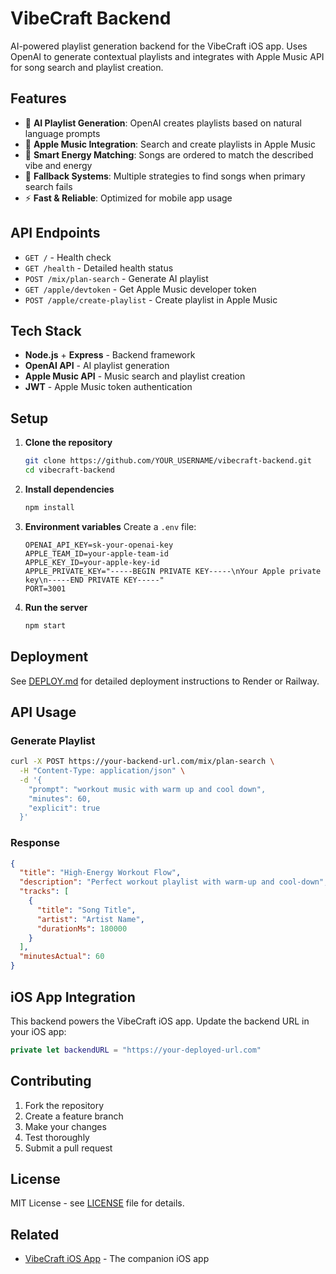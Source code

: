 # VibeCraft Backend

AI-powered playlist generation backend for the VibeCraft iOS app. Uses OpenAI to generate contextual playlists and integrates with Apple Music API for song search and playlist creation.

## Features

- 🤖 **AI Playlist Generation**: OpenAI creates playlists based on natural language prompts
- 🎵 **Apple Music Integration**: Search and create playlists in Apple Music
- 🎯 **Smart Energy Matching**: Songs are ordered to match the described vibe and energy
- 🔄 **Fallback Systems**: Multiple strategies to find songs when primary search fails
- ⚡ **Fast & Reliable**: Optimized for mobile app usage

## API Endpoints

- `GET /` - Health check
- `GET /health` - Detailed health status
- `POST /mix/plan-search` - Generate AI playlist
- `GET /apple/devtoken` - Get Apple Music developer token
- `POST /apple/create-playlist` - Create playlist in Apple Music

## Tech Stack

- **Node.js** + **Express** - Backend framework
- **OpenAI API** - AI playlist generation
- **Apple Music API** - Music search and playlist creation
- **JWT** - Apple Music token authentication

## Setup

1. **Clone the repository**
   ```bash
   git clone https://github.com/YOUR_USERNAME/vibecraft-backend.git
   cd vibecraft-backend
   ```

2. **Install dependencies**
   ```bash
   npm install
   ```

3. **Environment variables**
   Create a `.env` file:
   ```env
   OPENAI_API_KEY=sk-your-openai-key
   APPLE_TEAM_ID=your-apple-team-id
   APPLE_KEY_ID=your-apple-key-id
   APPLE_PRIVATE_KEY="-----BEGIN PRIVATE KEY-----\nYour Apple private key\n-----END PRIVATE KEY-----"
   PORT=3001
   ```

4. **Run the server**
   ```bash
   npm start
   ```

## Deployment

See [DEPLOY.md](DEPLOY.md) for detailed deployment instructions to Render or Railway.

## API Usage

### Generate Playlist
```bash
curl -X POST https://your-backend-url.com/mix/plan-search \
  -H "Content-Type: application/json" \
  -d '{
    "prompt": "workout music with warm up and cool down",
    "minutes": 60,
    "explicit": true
  }'
```

### Response
```json
{
  "title": "High-Energy Workout Flow",
  "description": "Perfect workout playlist with warm-up and cool-down",
  "tracks": [
    {
      "title": "Song Title",
      "artist": "Artist Name",
      "durationMs": 180000
    }
  ],
  "minutesActual": 60
}
```

## iOS App Integration

This backend powers the VibeCraft iOS app. Update the backend URL in your iOS app:

```swift
private let backendURL = "https://your-deployed-url.com"
```

## Contributing

1. Fork the repository
2. Create a feature branch
3. Make your changes  
4. Test thoroughly
5. Submit a pull request

## License

MIT License - see [LICENSE](LICENSE) file for details.

## Related

- [VibeCraft iOS App](https://github.com/YOUR_USERNAME/vibecraft-ios) - The companion iOS app